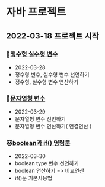 # 자바 프로젝트
## 2022-03-18 프로젝트 시작

### :frog:[정수형 실수형 변수](https://github.com/GOGOYS/study-view/tree/master/Java_10_Varriable_04)
* 2022-03-28
* 정수형 변수, 실수형 변수 선언하기
* 정수형, 실수형 변수 연산하기
 
### :hamster:[문자열형 변수](https://github.com/GOGOYS/study-view/tree/master/Java_10_Varriable_05)
* 2022-03-29
* 문자열형 변수 선언하기  
* 문자열형 변수 연산하기( 연결연산 )  

###  :cat:[boolean과 if() 명령문](https://github.com/GOGOYS/study-view/tree/master/Java_10_Varriable_06)
* 2022-03-30
* boolean type 변수 선언하기  
* boolean 연산하기 => 비교연산  
* if()문 기본사용법  

